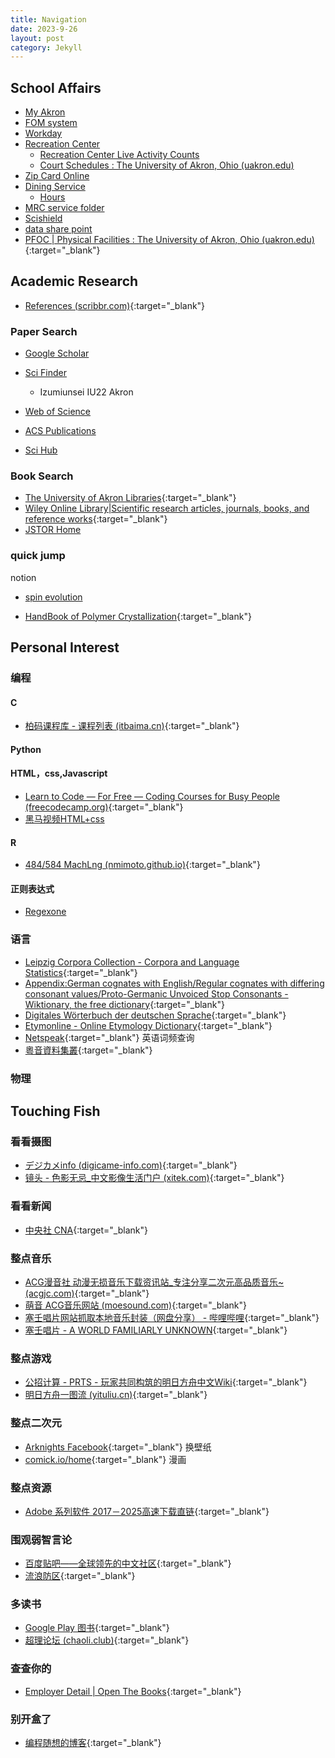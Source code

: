 ```yaml
---
title: Navigation
date: 2023-9-26
layout: post
category: Jekyll
---
```



## School Affairs
- <a href="https://uazips.sharepoint.com/" target="_blank">My Akron</a>  
- <a href="https://uafom.uakron.edu" target="_blank">FOM system</a>  
- <a href="https://www.myworkday.com/uakron/d/home.htmld" target="_blank">Workday</a>  
- <a href="https://www.uakron.edu/rec/" target="_blank">Recreation Center</a>  
  - <a href="https://www.uakron.edu/rec/live-counts" target="_blank">Recreation Center Live Activity Counts</a>  
  - [Court Schedules : The University of Akron, Ohio (uakron.edu)](https://www.uakron.edu/rec/hours/court-schedules)
- <a href="https://uakron-sp.transactcampus.com/eAccounts/AccountSummary.aspx?menu=0" target="_blank">Zip Card Online</a>
- <a href="https://www.uakron.edu/dining/" target="_blank">Dining Service</a>
  - <a href="https://akron.campusdish.com/" target="_blank">Hours</a>
- <a href="https://uazips.sharepoint.com/teams/MagneticResonanceCenter/Shared%20Documents/Forms/AllItems.aspx?FolderCTID=0x0120009C21FC8704D9D3489CA01591BF401585&id=%2Fteams%2FMagneticResonanceCenter%2FShared%20Documents%2Fmrc%2Fmrc%5Fservice&viewid=45b24334%2Dbcea%2D425f%2Dad63%2D0879ff3d5bb6
  " target="_blank">MRC service folder</a>   
- <a href="https://uakron.scishield.com/" target="_blank">Scishield</a>  
- <a href="https://uazips.sharepoint.com/teams/NMRExperimentdata/" target="_blank">data share point</a>  
- [PFOC | Physical Facilities : The University of Akron, Ohio (uakron.edu)](https://www.uakron.edu/pfoc/index.dot){:target="_blank"}
## Academic Research
- [References (scribbr.com)](https://www.scribbr.com/citation/generator/){:target="_blank"}

### 
### Paper Search
- <a href="https://scholar.google.com/" target="_blank">Google Scholar</a>
- <a href="https://libguides.uakron.edu/az/scifinder-n" target="_blank">Sci Finder</a>
  - Izumiunsei IU22 Akron
- <a href="https://libguides.uakron.edu/az/web-of-science" target="_blank">Web of Science</a>
- <a href="https://libguides.uakron.edu/az/acs-publications" target="_blank">ACS Publications</a>

- <a href="http://tool.yovisun.com/scihub/" target="_blank">Sci Hub</a>
### Book Search
- [The University of Akron Libraries](https://library.uakron.edu/){:target="_blank"}
- [Wiley Online Library|Scientific research articles, journals, books, and reference works](https://onlinelibrary.wiley.com/?skip=true){:target="_blank"}
- [JSTOR Home](https://www.jstor.org/)


### quick jump
notion
- <a href="https://spinevolution.com/" target="_blank">spin evolution</a>  

- [HandBook of Polymer Crystallization](https://ebookcentral.proquest.com/lib/uakron/reader.action?docID=1209630){:target="_blank"}

## Personal Interest

### 编程

#### C
- [柏码课程库 - 课程列表 (itbaima.cn)](https://www.itbaima.cn/){:target="_blank"}

#### Python

#### HTML，css,Javascript
- [Learn to Code — For Free — Coding Courses for Busy People (freecodecamp.org)](https://www.freecodecamp.org/learn){:target="_blank"}
- <a href="https://www.bilibili.com/video/BV1kM4y127Li/" target="_blank">黑马视频HTML+css</a>  

#### R
- [484/584 MachLng (nmimoto.github.io)](https://nmimoto.github.io/484/index.html){:target="_blank"}

#### 正则表达式
- <a href="https://regexone.com/lesson/introduction_abcs" target="_blank">Regexone</a>  

### 语言
- [Leipzig Corpora Collection - Corpora and Language Statistics](https://cls.corpora.uni-leipzig.de/en){:target="_blank"}
- [Appendix:German cognates with English/Regular cognates with differing consonant values/Proto-Germanic Unvoiced Stop Consonants - Wiktionary, the free dictionary](https://en.wiktionary.org/wiki/Appendix:German_cognates_with_English/Regular_cognates_with_differing_consonant_values/Proto-Germanic_Unvoiced_Stop_Consonants){:target="_blank"}
- [Digitales Wörterbuch der deutschen Sprache](https://www.dwds.de/){:target="_blank"}
- [Etymonline - Online Etymology Dictionary](https://www.etymonline.com/){:target="_blank"}
- [Netspeak](https://netspeak.org/){:target="_blank"} 英语词频查询
- [粵音資料集叢](https://jyut.net/){:target="_blank"}  


### 物理



## Touching Fish  

### 看看摄图
- [デジカメinfo (digicame-info.com)](https://digicame-info.com/){:target="_blank"}
- [镜头 - 色影无忌_中文影像生活门户 (xitek.com)](https://info.xitek.com/tag-42.html){:target="_blank"}  

### 看看新闻
- [中央社 CNA](https://www.cna.com.tw/){:target="_blank"}


### 整点音乐  
- [ACG漫音社 动漫无损音乐下载资讯站_专注分享二次元高品质音乐~ (acgjc.com)](https://www.acgjc.com/){:target="_blank"}
- [萌音 ACG音乐网站 (moesound.com)](https://moesound.com/index.php){:target="_blank"}
- [塞壬唱片网站抓取本地音乐封装（网盘分享） - 哔哩哔哩](https://www.bilibili.com/read/cv31176805/){:target="_blank"}
- [塞壬唱片 - A WORLD FAMILIARLY UNKNOWN](https://monster-siren.hypergryph.com/music/){:target="_blank"}
  

### 整点游戏
- [公招计算 - PRTS - 玩家共同构筑的明日方舟中文Wiki](https://prts.wiki/w/%E5%85%AC%E6%8B%9B%E8%AE%A1%E7%AE%97){:target="_blank"} 
- [明日方舟一图流 (yituliu.cn)](https://ark.yituliu.cn/){:target="_blank"}

### 整点二次元
- [Arknights Facebook](https://www.facebook.com/ArknightsGlobal/){:target="_blank"} 换壁纸
- [comick.io/home](https://comick.io/home){:target="_blank"}  漫画   

### 整点资源
- [Adobe 系列软件 2017－2025高速下载直链](https://flowus.cn/share/ab4b6b86-34a6-4aa0-a679-b4a221b8e41d){:target="_blank"}  


### 围观弱智言论
- [百度贴吧——全球领先的中文社区](https://tieba.baidu.com/){:target="_blank"} 
- [流浪防区](https://www.reddit.com/r/China_irl/){:target="_blank"}



### 多读书
- [Google Play 图书](https://play.google.com/books){:target="_blank"}
- [超理论坛 (chaoli.club)](https://chaoli.club/index.php/conversations/all/?search=%23%E7%B2%BE%E5%93%81){:target="_blank"}

### 查查你的
- [Employer Detail | Open The Books](https://www.openthebooks.com/members/employer-detail/?Id=17875&tab=1){:target="_blank"}  

### 别开盒了
- [编程随想的博客](https://program-think.blogspot.com/){:target="_blank"}  
